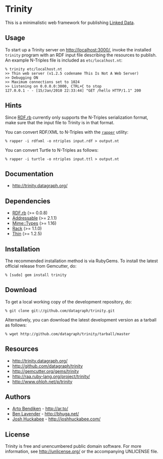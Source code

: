 Trinity
=======

This is a minimalistic web framework for publishing [Linked
Data](http://linkeddata.org/).

Usage
-----
To start up a Trinity server on <http://localhost:3000/>, invoke the
installed `trinity` program with an RDF input file describing the resources
to publish. An example N-Triples file is included as `etc/localhost.nt`:

    % trinity etc/localhost.nt
    >> Thin web server (v1.2.5 codename This Is Not A Web Server)
    >> Debugging ON
    >> Maximum connections set to 1024
    >> Listening on 0.0.0.0:3000, CTRL+C to stop
    127.0.0.1 - - [15/Jan/2010 22:33:44] "GET /hello HTTP/1.1" 200

Hints
-----
Since [RDF.rb](http://rdf.rubyforge.org/) currently only supports the
N-Triples serialization format, make sure that the input file to Trinity is
in that format.

You can convert RDF/XML to N-Triples with the
[`rapper`](http://librdf.org/raptor/rapper.html) utility:

    % rapper -i rdfxml -o ntriples input.rdf > output.nt

You can convert Turtle to N-Triples as follows:

    % rapper -i turtle -o ntriples input.ttl > output.nt

Documentation
-------------

* <http://trinity.datagraph.org/>

Dependencies
------------

* [RDF.rb](http://gemcutter.org/gems/rdf) (>= 0.0.8)
* [Addressable](http://gemcutter.org/gems/addressable) (>= 2.1.1)
* [Mime::Types](http://gemcutter.org/gems/mime-types) (>= 1.16)
* [Rack](http://gemcutter.org/gems/rack) (>= 1.1.0)
* [Thin](http://gemcutter.org/gems/thin) (>= 1.2.5)

Installation
------------

The recommended installation method is via RubyGems. To install the latest
official release from Gemcutter, do:

    % [sudo] gem install trinity

Download
--------

To get a local working copy of the development repository, do:

    % git clone git://github.com/datagraph/trinity.git

Alternatively, you can download the latest development version as a tarball
as follows:

    % wget http://github.com/datagraph/trinity/tarball/master

Resources
---------

* <http://trinity.datagraph.org/>
* <http://github.com/datagraph/trinity>
* <http://gemcutter.org/gems/trinity>
* <http://raa.ruby-lang.org/project/trinity/>
* <http://www.ohloh.net/p/trinity>

Authors
-------

* [Arto Bendiken](mailto:arto.bendiken@gmail.com) - <http://ar.to/>
* [Ben Lavender](mailto:blavender@gmail.com) - <http://bhuga.net/>
* [Josh Huckabee](mailto:joshhuckabee@gmail.com) - <http://joshhuckabee.com/>

License
-------

Trinity is free and unencumbered public domain software. For more
information, see <http://unlicense.org/> or the accompanying UNLICENSE file.
